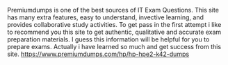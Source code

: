 Premiumdumps is one of the best sources of IT Exam Questions. This site has many extra features, easy to understand, invective learning, and provides collaborative study activities. 
To get pass in the first attempt i like to recommend you this site to get authentic, qualitative and accurate exam preparation materials.
I guess this information will be helpful for you to prepare exams. Actually i have learned so much and get success from this site.
https://www.premiumdumps.com/hp/hp-hpe2-k42-dumps
